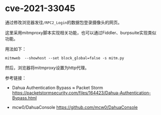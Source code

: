 # cve-2021-33045

通过修改浏览器发往```/RPC2_Login```的数据包登录摄像头的网页。

这里采用mitmproxy脚本实现相关功能，也可以通过Fiddler、burpsuite实现类似功能。

用法如下：

```
mitmweb  --showhost --set block_global=false -s mitm.py
```

然后，浏览器将mitmproxy设置为http代理。

参考链接：
 - Dahua Authentication Bypass ≈ Packet Storm
https://packetstormsecurity.com/files/164423/Dahua-Authentication-Bypass.html

 - mcw0/DahuaConsole
https://github.com/mcw0/DahuaConsole


